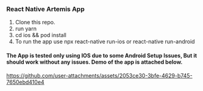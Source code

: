### React Native Artemis App

1. Clone this repo.
2. run yarn
3. cd ios && pod install
4. To run the app use npx react-native run-ios or react-native run-android

#### The App is tested only using IOS due to some Android Setup Issues, But it should work without any issues. Demo of the app is attached below.



https://github.com/user-attachments/assets/2053ce30-3bfe-4629-b745-7650ebd410e4

